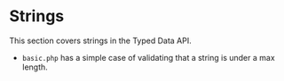 # Strings
This section covers strings in the Typed Data API.

* `basic.php` has a simple case of validating that a string is under a max length.
